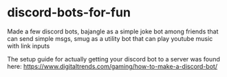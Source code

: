 # discord-bots-for-fun
Made a few discord bots, bajangle as a simple joke bot among friends that can send simple msgs, smug as a utility bot that can play youtube music with link inputs

The setup guide for actually getting your discord bot to a server was found here: https://www.digitaltrends.com/gaming/how-to-make-a-discord-bot/

